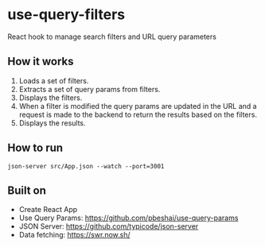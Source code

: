 # use-query-filters

React hook to manage search filters and URL query parameters

## How it works

1. Loads a set of filters.
2. Extracts a set of query params from filters.
3. Displays the filters.
4. When a filter is modified the query params are updated in the URL and a request is made to the backend to return the results based on the filters.
5. Displays the results.

## How to run

```
json-server src/App.json --watch --port=3001
```

## Built on

- Create React App
- Use Query Params: https://github.com/pbeshai/use-query-params
- JSON Server: https://github.com/typicode/json-server
- Data fetching: https://swr.now.sh/
